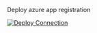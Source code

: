 Deploy azure app registration

[![Deploy Connection](https://aka.ms/deploytoazurebutton)](https://portal.azure.com/#create/Microsoft.Template/uri/https%3A%2F%2Fraw.githubusercontent.com%2Fv-upsi%2Fapp_registration%2Fmain%2Fdeploy.json)
